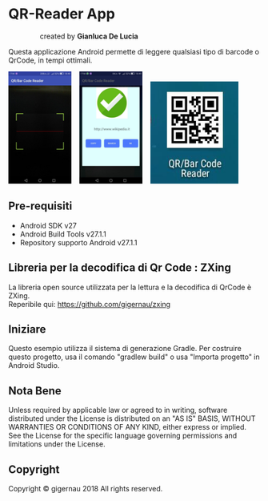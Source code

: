 # QR-Reader App 
&nbsp; &nbsp; &nbsp; &nbsp; &nbsp; &nbsp; &nbsp; &nbsp; created by <b> Gianluca De Lucia </b>

Questa applicazione Android permette di leggere qualsiasi tipo di barcode o QrCode, in tempi ottimali.

<img src="https://github.com/gigernau/App-Android/blob/master/QR-Reader/ScreenShot1.jpg" width="25%"></img>&nbsp;&nbsp;&nbsp;
<img src="https://github.com/gigernau/App-Android/blob/master/QR-Reader/ScreenShot2.jpg" width="25%"></img>&nbsp;&nbsp;&nbsp;
<img src="https://github.com/gigernau/App-Android/blob/master/QR-Reader/ScreenShot3.jpg" width="35%"></img>

Pre-requisiti
--------------

- Android SDK v27
- Android Build Tools v27.1.1
- Repository supporto Android v27.1.1


Libreria per la decodifica di Qr Code : ZXing
----------------------------------------------
La libreria open source utilizzata per la lettura e la decodifica di QrCode è ZXing.<br>
Reperibile qui: https://github.com/gigernau/zxing


Iniziare
---------------

Questo esempio utilizza il sistema di generazione Gradle. Per costruire questo progetto, usa il
comando "gradlew build" o usa "Importa progetto" in Android Studio.


Nota Bene
-----------

Unless required by applicable law or agreed to in writing, software
distributed under the License is distributed on an "AS IS" BASIS, WITHOUT
WARRANTIES OR CONDITIONS OF ANY KIND, either express or implied.  See the
License for the specific language governing permissions and limitations under
the License.


Copyright
----------

Copyright © gigernau 2018  All rights reserved.
